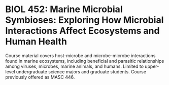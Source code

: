 # BIOL 452: Marine Microbial Symbioses: Exploring How Microbial Interactions Affect Ecosystems and Human Health

Course material covers host-microbe and microbe-microbe interactions found in marine ecosystems, including beneficial and parasitic relationships among viruses, microbes, marine animals, and humans. Limited to upper-level undergraduate science majors and graduate students. Course previously offered as MASC 446.